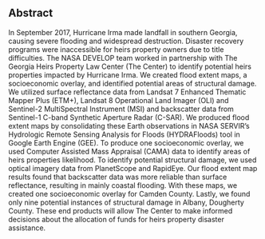 ## Abstract
In September 2017, Hurricane Irma made landfall in southern Georgia, causing severe flooding and widespread destruction. Disaster recovery programs were inaccessible for heirs property owners due to title difficulties. The NASA DEVELOP team worked in partnership with The Georgia Heirs Property Law Center (The Center) to identify potential heirs properties impacted by Hurricane Irma. We created flood extent maps, a socioeconomic overlay, and identified potential areas of structural damage. We utilized surface reflectance data from Landsat 7 Enhanced Thematic Mapper Plus (ETM+), Landsat 8 Operational Land Imager (OLI) and Sentinel-2 MultiSpectral Instrument (MSI) and backscatter data from Sentinel-1 C-band Synthetic Aperture Radar (C-SAR). We produced flood extent maps by consolidating these Earth observations in NASA SERVIR’s Hydrologic Remote Sensing Analysis for Floods (HYDRAFloods) tool in Google Earth Engine (GEE). To produce one socioeconomic overlay, we used Computer Assisted Mass Appraisal (CAMA) data to identify areas of heirs properties likelihood. To identify potential structural damage, we used optical imagery data from PlanetScope and RapidEye. Our flood extent map results found that backscatter data was more reliable than surface reflectance, resulting in mainly coastal flooding. With these maps, we created one socioeconomic overlay for Camden County. Lastly, we found only nine potential instances of structural damage in Albany, Dougherty County. These end products will allow The Center to make informed decisions about the allocation of funds for heirs property disaster assistance.
